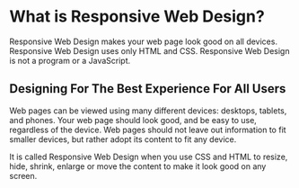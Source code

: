 # What is Responsive Web Design?

Responsive Web Design makes your web page look good on all devices.
Responsive Web Design uses only HTML and CSS.
Responsive Web Design is not a program or a JavaScript.

## Designing For The Best Experience For All Users
Web pages can be viewed using many different devices: desktops, tablets, and phones. Your web page should look good,
and be easy to use, regardless of the device.
Web pages should not leave out information to fit smaller devices, but rather adopt its content to fit any device.

It is called Responsive Web Design when you use CSS and HTML to resize, hide, shrink, enlarge or move the content to make it look good on any screen.

